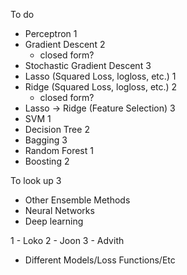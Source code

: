 To do
- Perceptron 1
- Gradient Descent 2
    - closed form?
- Stochastic Gradient Descent 3
- Lasso (Squared Loss, logloss, etc.) 1
- Ridge (Squared Loss, logloss, etc.) 2
    - closed form?
- Lasso -> Ridge (Feature Selection) 3
- SVM 1
- Decision Tree 2
- Bagging 3
- Random Forest 1
- Boosting 2

To look up 3
- Other Ensemble Methods
- Neural Networks
- Deep learning

1 - Loko
2 - Joon
3 - Advith

* Different Models/Loss Functions/Etc